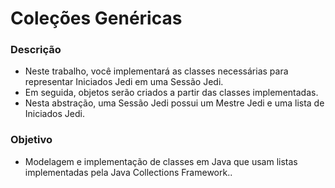 
# Coleções Genéricas
### Descrição

* Neste trabalho, você implementará as classes necessárias para representar Iniciados Jedi em uma Sessão Jedi.
* Em seguida, objetos serão criados a partir das classes implementadas.
* Nesta abstração, uma Sessão Jedi possui um Mestre Jedi e uma lista de Iniciados Jedi.

### Objetivo

- Modelagem e implementação de classes em Java que usam listas implementadas pela Java Collections Framework..

